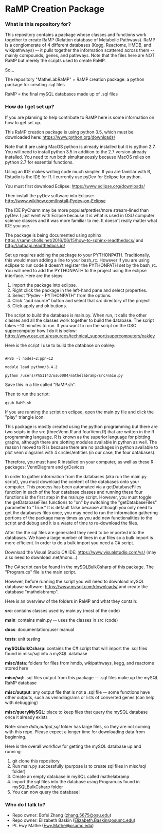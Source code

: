 # RaMP Creation Package #


### What is this repository for? ###

This repository contains a package whose classes and functions work together to create RaMP (Relation database of Metabolic Pathways). RaMP is a conglomerate of 4 different databases (Kegg, Reactome, HMDB, and wikipathways) -- it pulls together the information scattered across them -- mainly compounds, genes, and pathways. Note that the files here are NOT RaMP but merely the scripts used to create RaMP. 

So...

The repository "MatheLabRaMP" = RaMP creation package: a python package for creating .sql files 

RaMP = the final mySQL databases made up of .sql files 

### How do I get set up? ###

If you are planning to help contribute to RaMP here is some information on how to get set up.

This RaMP creation package is using python 3.5, which must be downloaded here: https://www.python.org/downloads/

Note that if are using MacOS python is already installed but it is python 2.7. You will need to install python 3.5 in addition to the 2.7 version already installed. You need to run both simultaneously because MacOS relies on python 2.7 for essential functions.

Using an IDE makes writing code much simpler. If you are familiar with R, Rstudio is the IDE for R. I currently use pyDev for Eclipse for python.  

You must first download Eclipse: https://www.eclipse.org/downloads/

Then install the pyDev software into Eclipse: http://www.wikihow.com/Install-Pydev-on-Eclipse

The IDE PyCharm may be more popular/prettier/more stream-lined than pyDev. I just went with Eclipse because it is what is used in OSU computer science classes and it was more familiar to me. It doesn't really matter what IDE you use. 

The package is being documented using sphinx: https://samnicholls.net/2016/06/15/how-to-sphinx-readthedocs/ and http://autoapi.readthedocs.io/

Set up requires adding the package to your PYTHONPATH. Traditionally, this would mean adding a line to your bash_rc. However if you are using eclipse to run code it doesn't register the PYTHONPATH set by the bash_rc. You will need to add the PYTHONPATH to the project using the eclipse interface. Here are the steps:

1. Import the package into eclipse.
2. Right click the package in the left-hand pane and select properties.
3. Select "Pydev - PYTHONPATH" from the options.
4. Click "add source" button and select that *src* directory of the project
5. Click apply and ok buttons.

The script to build the database is main.py. When run, it calls the other classes and all the classes work together to build the database. The script takes ~10 minutes to run. If you want to run the script on the OSC supercomputer how I do it is below: https://www.osc.edu/resources/technical_support/supercomputers/oakley

Here is the script I use to build the database on oakley:

```#PBS -l walltime=3:00:00

#PBS -l nodes=2:ppn=12

module load python/3.4.2

python /users/PAS1143/osu0084/mathelabramp/src/main.py
```

Save this in a file called "RaMP.sh".

Then to run the script:

```qsub RaMP.sh```

If you are running the script on eclipse, open the main.py file and click the "play" triangle icon. 

This package is mostly created using the python programming but there are two scipts in the src (threeVenn.R and fourVenn.R) that are written in the R programming language. R is known as the superior language for plotting graphs, although there are plotting modules available in python as well. The reason I moved to R is because there are no packages in python available to plot venn diagrams with 4 circles/entities (in our case, the four databases). 

Therefore, you must have R installed on your computer, as well as these R packages: VennDiagram and grDevices

In order to gather information from the databases (aka run the main.py script), you must download the content of the databases onto your computer. This process has been automated via a getDatabaseFiles function in each of the four database classes and running these four functions is the first step in the main.py script. However, you must toggle the getDatabaseFiles functions to "on" by switching the "getDatabaseFiles" parameter to "True." It is default false because although you only need to get the databases files once, you may need to run the information gathering portions of the package many times as you add new functionalities to the script and debug and it is a waste of time to re-download the files. 

After the the sql files are generated they need to be imported into the databases. We have a large number of lines in our files so a bulk import is more efficient. In order to do a bulk import you need a C# script.

Download the Visual Studio C# IDE: https://www.visualstudio.com/vs/
(may also need to download .net/mono...)

The C# script can be found in the mySQLBulkCsharp of this package. The "Program.cs" file is the main script. 

However, before running the script you will need to download mySQL database software: https://www.mysql.com/downloads/ and create the database "mathelabramp". 

Here is an overview of the folders in RaMP and what they contain:

**src**: contains classes used by main.py (most of the code)

**main**: contains main.py -- uses the classes in src (code)

**docs**: documentation/user manual

**tests**: unit testing

**mySQLBulkCsharp**: contains the C# script that will import the .sql files found in misc/sql into a mySQL database

**misc/data**: folders for files from hmdb, wikipathways, kegg, and reactome stored here

**misc/sql**: .sql files output from this package -- .sql files make up the mySQL RaMP database

**misc/output**: any output file that is not a .sql file -- some functions have other outputs, such as venndiagrams
or lists of converted genes (can help with debugging)

**misc/queryMySQL**: place to keep files that query the mySQL database once it already exists 

Note: since *data*,*output*,*sql* folder has large files, so they are not coming with this repo. Please expect a longer time for downloading data from beginning.

Here is the overall workflow for getting the mySQL database up and running:

1. git clone this repository
2. Run main.py successfully (purpose is to create sql files in misc/sql folder)
3. Create an empty database in mySQL called mathelabramp 
4. Import the sql files into the database using Program.cs found in mySQLBulkCsharp folder
5. You can now query the database!



### Who do I talk to? ###
* Repo owner: Bofei Zhang (zhang.5675@osu.edu)
* Repo owner: Elizabeth Baskin (Elizabeth.Baskin@osumc.edu)
* PI: Ewy Mathe (Ewy.Mathe@osumc.edu)
